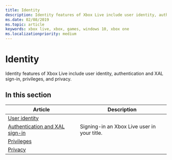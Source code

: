```yaml
---
title: Identity
description: Identity features of Xbox Live include user identity, authentication and XAL sign-in, privileges, and privacy.
ms.date: 02/08/2019
ms.topic: article
keywords: xbox live, xbox, games, windows 10, xbox one
ms.localizationpriority: medium
---
```

# Identity

Identity features of Xbox Live include user identity, authentication and XAL sign-in, privileges, and privacy.


## In this section

| Article | Description |
|---------|-------------|
| [User identity](user/index.md) |  |
| [Authentication and XAL sign-in](../../using-xbox-live/auth/authentication.md) | Signing-in an Xbox Live user in your title. |
| [Privileges](privileges/index.md) |  |
| [Privacy](privacy/index.md) |  |
